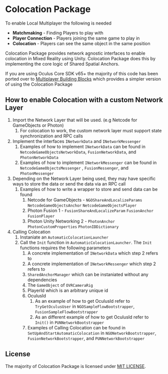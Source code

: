 # Colocation Package

To enable Local Multiplayer the following is needed

- **Matchmaking** - Finding Players to play with
- **Player Connection**  - Players joining the same game to play in
- **Colocation** - Players can see the same object in the same position

Colocation Package provides network agnostic interfaces to enable colocation in Mixed Reality using Unity. Colocation Package does this by implementing the core logic of Shared Spatial Anchors.

If you are using Oculus Core SDK v65+ the majority of this code has been ported over to [Multiplayer Building Blocks](https://developer.oculus.com/documentation/unity/bb-multiplayer-blocks/) which provides a simpler version of using the Colocation Package

## How to enable Colocation with a custom Network Layer

1. Import the Network Layer that will be used. (e.g Netcode for GameObjects or Photon)
    1. For colocation to work, the custom network layer must support state synchronization and RPC calls
2. Implement the interfaces `INetworkData` and `INetworkMessenger`
    1. Examples of how to implement `INetworkData` can be found in `NetcodeGameObjectsNetworkData`, `FusionNetworkData`, and `PhotonNetworkData`
    2. Examples of how to implement `INetworkMessenger` can be found in `NetcodeGameObjectsMessenger` , `FusionMessenger`, and `PhotonMessenger`
3. Depending on the Network Layer being used, they may have specific ways to store the data or send the data via an RPC call
    1. Examples of how to write a wrapper to store and send data can be found
        1. Netcode for GameObjects - `NGOShareAndLocalizeParams` `NetcodeGameObjectsAnchor` `NetcodeGameObjectsPlayer`
        2. Photon Fusion 1 - `FusionShareAndLocalizeParam` `FusionAnchor` `FusionPlayer`
        3. Photon Unity Networking 2 - `PhotonAnchor` `PhotonCustomProperties` `PhotonIDDictionary`
4. Calling Colocation
   1. Instaniate an `AutomaticColocationLauncher`
   2. Call the `Init` function in `AutomaticColocationLauncher`. The `Init` functions requires the following parameters
        1. A concrete implementation of `INetworkData` which step 2 refers to
        2. A concrete implementation of `INetworkMessenger` which step 2 refers to
        3. `SharedAnchorManager` which can be instaniated without any dependencies
        4. The `GameObject` of `OVRCameraRig`
        5. PlayerId which is an arbitrary unique id
        6. OculusId
             1. As an example of how to get OculusId refer to `TryGetOculusUser` in `NGOSampleFlowBootstrapper`, `FusionSampleFlowBootstrapper`
             2. As an different example of how to get OculusId refer to `Init()` in `PUNNetworkBootstrapper`
        7. Examples of Calling Colocation can be found in `SetUpAndStartAutomaticColocation` in `NGONetworkBootstrapper`, `FusionNetworkBootstrapper`, and `PUNNetworkBootstrapper`

## License

The majority of Colocation Package is licensed under [MIT LICENSE](./LICENSE.txt).
